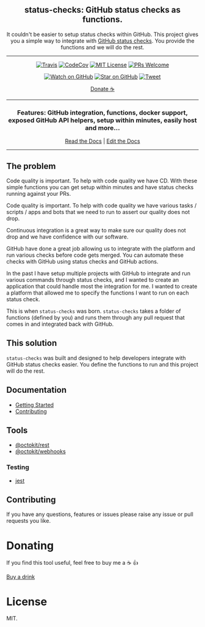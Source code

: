 <div align="center">

<h2>status-checks: GitHub status checks as functions.</h1>

<p>It couldn't be easier to setup status checks within GitHub.
This project gives you a simple way to integrate with <a href="https://help.github.com/en/articles/about-status-checks" target="_blank">GitHub status checks</a>. You provide the functions and we will do the rest.</p>

  <hr />

[![Travis](https://img.shields.io/travis/boyney123/status-checks/master.svg)](https://travis-ci.org/boyney123/status-checks)
[![CodeCov](https://codecov.io/gh/boyney123/status-checks/branch/master/graph/badge.svg?token=AoXW3EFgMP)](https://codecov.io/gh/boyney123/status-checks)
[![MIT License][license-badge]][license]
[![PRs Welcome][prs-badge]][prs]

[![Watch on GitHub][github-watch-badge]][github-watch]
[![Star on GitHub][github-star-badge]][github-star]
[![Tweet][twitter-badge]][twitter]

[Donate ☕](https://www.paypal.me/boyney123/5)

<hr/>

  <h3>Features: GitHub integration, functions, docker support, exposed GitHub API helpers, setup within minutes, easily host and more...</h2>
  
  [Read the Docs](https://status-checks.netlify.com/) | [Edit the Docs](https://github.com/boyney123/status-checks)

</div>

<hr/>

## The problem

Code quality is important. To help with code quality we have CD. With these simple functions you can get setup within minutes and have status checks running against your PRs.


Code quality is important. To help with code quality we have various tasks / scripts / apps and bots that we need to run to assert our quality does not drop.

Continuous integration is a great way to make sure our quality does not drop and we have confidence with our software.

GitHub have done a great job allowing us to integrate with the platform and run various checks before code gets merged. You can automate these checks with GitHub using status checks and GitHub actions.

In the past I have setup multiple projects with GitHub to integrate and run various commands through status checks, and I wanted to create an application that could handle most the integration for me. I wanted to create a platform that allowed me to specify the functions I want to run on each status check.

This is when `status-checks` was born. `status-checks` takes a folder of functions (defined by you) and runs them through any pull request that comes in and integrated back with GitHub.

## This solution

`status-checks` was built and designed to help developers integrate with GitHub status checks easier. You define the functions to run and this project will do the rest.

## Documentation

- [Getting Started](https://status-checks.netlify.com/docs/getting-started/installation)
- [Contributing](https://status-checks.netlify.com/docs/contributing/contributing)

## Tools

- [@octokit/rest](https://github.com/octokit/rest.js)
- [@octokit/webhooks](https://github.com/octokit/webhooks.js)

### Testing

- [jest](https://jestjs.io/)

## Contributing

If you have any questions, features or issues please raise any issue or pull requests you like.

[spectrum-badge]: https://withspectrum.github.io/badge/badge.svg
[spectrum]: https://spectrum.chat/explore-tech
[license-badge]: https://img.shields.io/github/license/boyney123/status-checks.svg
[license]: https://github.com/boyney123/status-checks/blob/master/LICENSE
[prs-badge]: https://img.shields.io/badge/PRs-welcome-brightgreen.svg?style=flat-square
[prs]: http://makeastatus-checksuest.com
[github-watch-badge]: https://img.shields.io/github/watchers/boyney123/status-checks.svg?style=social
[github-watch]: https://github.com/boyney123/status-checks/watchers
[twitter]: https://twitter.com/intent/tweet?text=Check%20out%20status-checks%20by%20%40boyney123%20https%3A%2F%2Fgithub.com%2Fboyney123%2Fstatus-checks%20%F0%9F%91%8D
[twitter-badge]: https://img.shields.io/twitter/url/https/github.com/boyney123/status-checks.svg?style=social
[github-star-badge]: https://img.shields.io/github/stars/boyney123/status-checks.svg?style=social
[github-star]: https://github.com/boyney123/status-checks/stargazers

# Donating

If you find this tool useful, feel free to buy me a ☕ 👍

[Buy a drink](https://www.paypal.me/boyney123/5)

# License

MIT.
